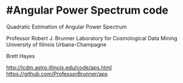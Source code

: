 #Angular Power Spectrum code
===
Quadratic Estimation of Angular Power Spectrum

Professor Robert J. Brunner
Laboratory for Cosmological Data Mining
University of Illinois Urbana-Champagne


Brett Hayes

http://lcdm.astro.illinois.edu/code/aps.html
https://github.com/ProfessorBrunner/aps
